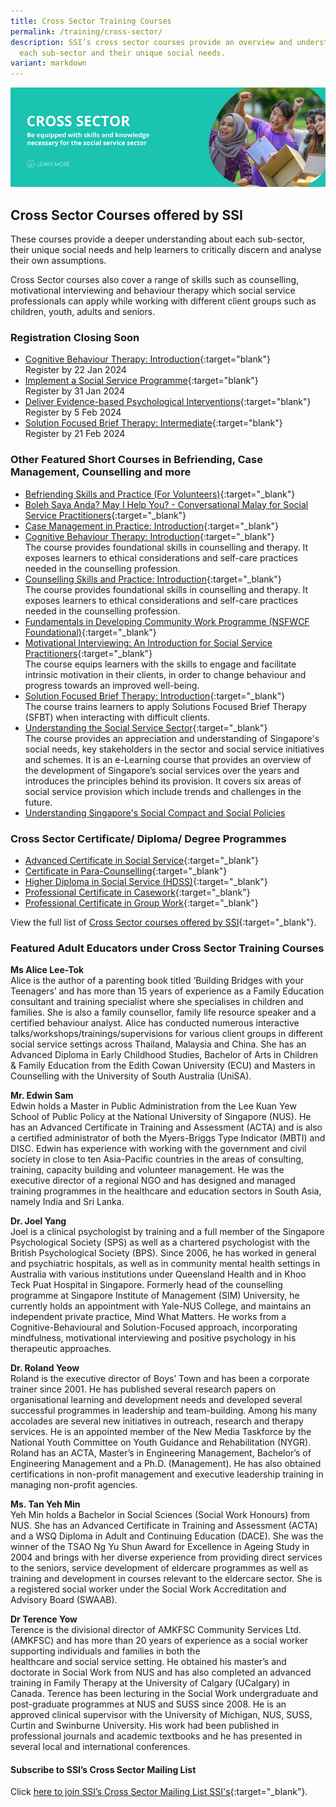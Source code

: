 ```yaml
---
title: Cross Sector Training Courses
permalink: /training/cross-sector/
description: SSI’s cross sector courses provide an overview and understanding of
  each sub-sector and their unique social needs.
variant: markdown
---
```

![Social Service Institute (SSI) Singapore - Counselling, Motivational Interviewing &amp; Behaviour Therapy Courses](/images/cross-sector-banner.png)

## **Cross Sector Courses offered by SSI**

These courses provide a deeper understanding about each sub-sector, their unique social needs and help learners to critically discern and analyse their own assumptions.  
  
Cross Sector courses also cover a range of skills such as counselling, motivational interviewing and behaviour therapy which social service professionals can apply while working with different client groups such as children, youth, adults and seniors.  
  
### **Registration Closing Soon**
- [Cognitive Behaviour Therapy: Introduction](https://iltms.ssi.gov.sg/Registration/schedule?coursecode=SCYF5141){:target="blank"}<br>Register by 22 Jan 2024
- [Implement a Social Service Programme](https://iltms.ssi.gov.sg/Registration/schedule?coursecode=SSI0099){:target="blank"}<br>Register by 31 Jan 2024
- [Deliver Evidence-based Psychological Interventions](https://iltms.ssi.gov.sg/Registration/schedule?coursecode=SCRS480){:target="blank"}<br>Register by 5 Feb 2024
- [Solution Focused Brief Therapy: Intermediate](https://iltms.ssi.gov.sg/Registration/schedule?coursecode=SCRS5447){:target="blank"}<br>Register by 21 Feb 2024


### **Other Featured Short Courses in Befriending, Case Management, Counselling and more**

-   [Befriending Skills and Practice (For Volunteers)](https://iltms.ssi.gov.sg/Registration/schedule?coursecode=SVDM5311){:target="_blank"}   
-   [Boleh Saya Anda? May I Help You? - Conversational Malay for Social Service Practitioners](https://iltms.ssi.gov.sg/Registration/schedule?coursecode=SCRS5647){:target="_blank"}   
-   [Case Management in Practice: Introduction](https://iltms.ssi.gov.sg/Registration/schedule?coursecode=SCRS5228){:target="_blank"}   
-   [Cognitive Behaviour Therapy: Introduction](https://iltms.ssi.gov.sg/Registration/schedule?coursecode=SCYF5141){:target="_blank"}<br>The course provides foundational skills in counselling and therapy. It exposes learners to ethical considerations and self-care practices needed in the counselling profession.
-   [Counselling Skills and Practice: Introduction](https://iltms.ssi.gov.sg/Registration/schedule?coursecode=SCRS5229){:target="_blank"}<br>The course provides foundational skills in counselling and therapy. It exposes learners to ethical considerations and self-care practices needed in the counselling profession.
-   [Fundamentals in Developing Community Work Programme (NSFWCF Foundational)](https://iltms.ssi.gov.sg/Registration/schedule?coursecode=SCET159){:target="_blank"}   
-   [Motivational Interviewing: An Introduction for Social Service Practitioners](https://iltms.ssi.gov.sg/Registration/schedule?coursecode=SCYF5725){:target="_blank"}   <br>The course equips learners with the skills to engage and facilitate intrinsic motivation in their clients, in order to change behaviour and progress towards an improved well-being.
-   [Solution Focused Brief Therapy: Introduction](https://iltms.ssi.gov.sg/Registration/schedule?coursecode=SCRS5279){:target="_blank"}<br>The course trains learners to apply Solutions Focused Brief Therapy (SFBT) when interacting with difficult clients.
-   [Understanding the Social Service Sector](https://iltms.ssi.gov.sg/Registration/schedule?coursecode=SCET6-M){:target="_blank"}<br>The course provides an appreciation and understanding of Singapore's social needs, key stakeholders in the sector and social service initiatives and schemes. It is an e-Learning course that provides an overview of the development of Singapore’s social services over the years and introduces the principles behind its provision. It covers six areas of social service provision which include trends and challenges in the future.  
-  [Understanding Singapore's Social Compact and Social Policies](https://iltms.ssi.gov.sg/Registration/schedule?coursecode=SCRS400)

### **Cross Sector Certificate/ Diploma/ Degree Programmes**

-   [Advanced Certificate in Social Service](/training/cet-programmes/advanced-certificate-in-social-service/){:target="_blank"}  
-   [Certificate in Para-Counselling](/training/cet-programmes/certificate-in-para-counselling/){:target="_blank"}     
-   [Higher Diploma in Social Service (HDSS)](/training/cet-programmes/higher-diploma-in-social-service/){:target="_blank"} 
-   [Professional Certificate in Casework](/training/cet-programmes/professional-certificate-in-casework/){:target="_blank"}   
-   [Professional Certificate in Group Work](/training/cet-programmes/professional-certificate-in-group-work/){:target="_blank"}   

View the full list of [Cross Sector courses offered by SSI](https://iltms.ssi.gov.sg/Registration/Course){:target="_blank"}.  
 
### **Featured Adult Educators under Cross Sector Training Courses**

**Ms Alice Lee-Tok**  
Alice is the author of a parenting book titled ‘Building Bridges with your Teenagers’ and has more than 15 years of experience as a Family Education consultant and training specialist where she specialises in children and families. She is also a family counsellor, family life resource speaker and a certified behaviour analyst. Alice has conducted numerous interactive talks/workshops/trainings/supervisions for various client groups in different social service settings across Thailand, Malaysia and China. She has an Advanced Diploma in Early Childhood Studies, Bachelor of Arts in Children &amp; Family Education from the Edith Cowan University (ECU) and Masters in Counselling with the University of South Australia (UniSA).  
  
**Mr. Edwin Sam**  
Edwin holds a Master in Public Administration from the Lee Kuan Yew School of Public Policy at the National University of Singapore (NUS). He has an Advanced Certificate in Training and Assessment (ACTA) and is also a certified administrator of both the Myers-Briggs Type Indicator (MBTI) and DISC. Edwin has experience with working with the government and civil society in close to ten Asia-Pacific countries in the areas of consulting, training, capacity building and volunteer management. He was the executive director of a regional NGO and has designed and managed training programmes in the healthcare and education sectors in South Asia, namely India and Sri Lanka.  
  
**Dr. Joel Yang**  
Joel is a clinical psychologist by training and a full member of the Singapore Psychological Society (SPS) as well as a chartered psychologist with the British Psychological Society (BPS). Since 2006, he has worked in general and psychiatric hospitals, as well as in community mental health settings in Australia with various institutions under Queensland Health and in Khoo Teck Puat Hospital in Singapore. Formerly head of the counselling programme at Singapore Institute of Management (SIM) University, he currently holds an appointment with Yale-NUS College, and maintains an independent private practice, Mind What Matters. He works from a Cognitive-Behavioural and Solution-Focused approach, incorporating mindfulness, motivational interviewing and positive psychology in his therapeutic approaches.  
  
**Dr. Roland Yeow**  
Roland is the executive director of Boys’ Town and has been a corporate trainer since 2001. He has published several research papers on organisational learning and development needs and developed several successful programmes in leadership and team-building. Among his many accolades are several new initiatives in outreach, research and therapy services. He is an appointed member of the New Media Taskforce by the National Youth Committee on Youth Guidance and Rehabilitation (NYGR). Roland has an ACTA, Master’s in Engineering Management, Bachelor’s of Engineering Management and a Ph.D. (Management). He has also obtained certifications in non-profit management and executive leadership training in managing non-profit agencies.  
  
**Ms. Tan Yeh Min**  
Yeh Min holds a Bachelor in Social Sciences (Social Work Honours) from NUS. She has an Advanced Certificate in Training and Assessment (ACTA) and a WSQ Diploma in Adult and Continuing Education (DACE). She was the winner of the TSAO Ng Yu Shun Award for Excellence in Ageing Study in 2004 and brings with her diverse experience from providing direct services to the seniors, service development of eldercare programmes as well as training and development in courses relevant to the eldercare sector. She is a registered social worker under the Social Work Accreditation and Advisory Board (SWAAB).  
  
**Dr Terence Yow**  
Terence is the divisional director of AMKFSC Community Services Ltd. (AMKFSC) and has more than 20 years of experience as a social worker supporting individuals and families in both the  
healthcare and social service setting. He obtained his master’s and doctorate in Social Work from NUS and has also completed an advanced training in Family Therapy at the University of Calgary (UCalgary) in Canada. Terence has been lecturing in the Social Work undergraduate and post-graduate programmes at NUS and SUSS since 2008. He is an approved clinical supervisor with the University of Michigan, NUS, SUSS, Curtin and Swinburne University. His work had been published in professional journals and academic textbooks and he has presented in several local and international conferences.

#### **Subscribe to SSI’s Cross Sector Mailing List**

Click [here to join SSI’s Cross Sector Mailing List SSI's](https://form.gov.sg/#!/62062a0f8cb95c001235e55d){:target="_blank"}.